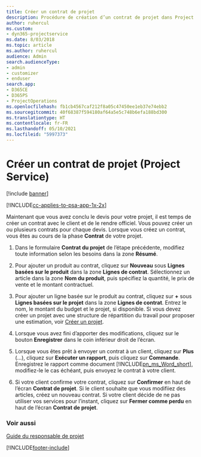 ```yaml
---
title: Créer un contrat de projet
description: Procédure de création d’un contrat de projet dans Project Service
author: ruhercul
ms.custom:
- dyn365-projectservice
ms.date: 8/03/2018
ms.topic: article
ms.author: ruhercul
audience: Admin
search.audienceType:
- admin
- customizer
- enduser
search.app:
- D365CE
- D365PS
- ProjectOperations
ms.openlocfilehash: fb1cb4567caf212f8a05c47450ee1eb37e74ebb2
ms.sourcegitcommit: 40f68387f594180af64a5e5c748b6efa188bd300
ms.translationtype: HT
ms.contentlocale: fr-FR
ms.lasthandoff: 05/10/2021
ms.locfileid: "5997373"
---
```

# <a name="create-a-project-contract-project-service"></a>Créer un contrat de projet (Project Service)

[!include [banner](../includes/psa-now-project-operations.md)]

[!INCLUDE[cc-applies-to-psa-app-1x-2x](../includes/cc-applies-to-psa-app-1x-2x.md)]

Maintenant que vous avez conclu le devis pour votre projet, il est temps de créer un contrat avec le client et de le rendre officiel. Vous pouvez créer un ou plusieurs contrats pour chaque devis. Lorsque vous créez un contrat, vous êtes au cours de la phase **Contrat** de votre projet.  
  
1. Dans le formulaire **Contrat du projet** de l’étape précédente, modifiez toute information selon les besoins dans la zone **Résumé**.  
  
2. Pour ajouter un produit au contrat, cliquez sur **Nouveau** sous **Lignes basées sur le produit** dans la zone **Lignes de contrat**. Sélectionnez un article dans la zone **Nom du produit**, puis spécifiez la quantité, le prix de vente et le montant contractuel.  
  
3. Pour ajouter un ligne basée sur le produit au contrat, cliquez sur **+** sous **Lignes basées sur le projet** dans la zone **Lignes de contrat**. Entrez le nom, le montant du budget et le projet, si disponible. Si vous devez créer un projet avec une structure de répartition du travail pour proposer une estimation, voir [Créer un projet](../psa/create-project.md).  
  
4. Lorsque vous avez fini d’apporter des modifications, cliquez sur le bouton **Enregistrer** dans le coin inférieur droit de l’écran.  
  
5. Lorsque vous êtes prêt à envoyer un contrat à un client, cliquez sur **Plus** (…), cliquez sur **Exécuter un rapport**, puis cliquez sur **Commande**. Enregistrez le rapport comme document [!INCLUDE[pn_ms_Word_short](../includes/pn-ms-word-short.md)], modifiez-le le cas échéant, puis envoyez le contrat à votre client.  
  
6. Si votre client confirme votre contrat, cliquez sur **Confirmer** en haut de l’écran **Contrat de projet**. Si le client souhaite que vous modifiiez des articles, créez un nouveau contrat. Si votre client décide de ne pas utiliser vos services pour l’instant, cliquez sur **Fermer comme perdu** en haut de l’écran **Contrat de projet**.  
  
### <a name="see-also"></a>Voir aussi  
 [Guide du responsable de projet](../psa/account-manager-guide.md)


[!INCLUDE[footer-include](../includes/footer-banner.md)]